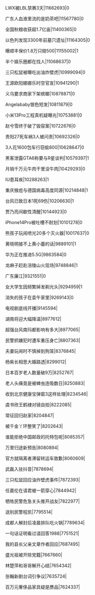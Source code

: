 LWX被LBL禁赛3天|11662693|0

广东人血液里流的是奶茶吧|11567780|0

全国秋粮收获超1.7亿亩|11400365|0

以色列发现3300年前墓穴遗址|11164305|0

曝顺丰保价1.8万只赔500|11155002|1

半个娱乐圈都在找人|11068637|0

三只松鼠被曝吃出油炸壁虎|10999094|0

王源欧阳娜娜乐时空官宣|10941290|1

义乌要求商家下架槟榔|10878871|0

Angelababy银色短发|10811879|0

小米13Pro工程真机疑曝光|10753881|0

赵兮雪终于破了毁容案|10722676|0

贵阳27死车祸3人被问责|10692326|0

3人花1600包车行窃偷800|10628647|0

黑客泄露GTA6称要与R星谈判|10579397|1

月销千万元牛肉干里没牛肉|10429293|0

IU患耳疾|10288263|1

重庆猴痘与德国病毒高度同源|10214848|1

台风已致日本1死69伤|10206630|1

贾乃亮间歇性清醒|10144923|0

iPhone14Pro被吐槽不耐划|10101278|0

熊孩子玩闹喷光20多个灭火器|10017637|0

黄晓明接不上黄小蕾的话|9889101|1

华为正在推进5.5G|9863584|0

龙麻子赶赴涪陵山火现场|9748846|1

广东廉江|9321551|0

女大学生因频繁掉发剃光头|9294959|1

消失的孩子在袁午家里|9269143|0

电视剧底线开播|9145594|

湖南将迎大幅降温|8977612|

超强台风南玛都影响有多大|8977065|

民警抓嫌犯时遭车重压身亡|8807363|

夫妻玩闹时不慎掉到狗笼|8376845|

杨紫长相思大婚路透|8299012|

日本百岁老人数量破9万|8252767|

老人头痛竟是被蜱虫连吸数日|8250883|

收到北京健康宝弹窗3这样处理|8234546|

虞书欣王鹤棣对镜自拍|8222085|

常征回归赵家|8204847|

被千金丫环整笑了|8202643|

谁能拒绝中国邮政的托特包呢|8085357|

万里归途新预告|8080894|

官方就隔离者滞留转运车致歉|8060609|

武磊入驻抖音|7878694|

三只松鼠回应油炸壁虎事件|7872393|

任嘉伦在请君被一箭穿心|7844942|

牺牲民警危急关头推开战友|7822977|

送别民警程凯|7795514|

成都人解封后凌晨排队吃火锅|7789634|

一句话证明看过请回答1988|7751521|

我的县长父亲文章作者回应|7687495|

盛光祖被开除党籍|7667660|

林楚萍和哥哥解开心结|7654342|

张翰新剧台词引争议|7635724|

百万元奢侈品家具疑是赝品|7624337|

